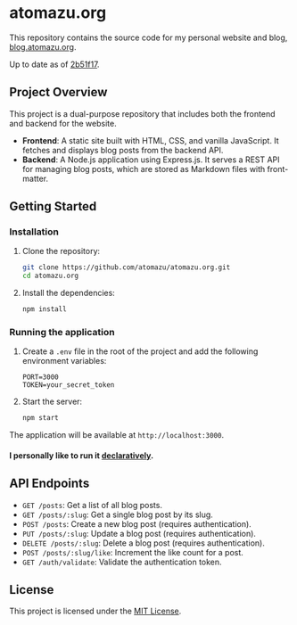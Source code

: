 # atomazu.org

This repository contains the source code for my personal website and blog, [blog.atomazu.org](https://blog.atomazu.org).

Up to date as of [2b51f17](https://github.com/atomazu/atomazu.org/commit/2b51f17e2e8b227f98645a7580d9161893378780).

## Project Overview

This project is a dual-purpose repository that includes both the frontend and backend for the website.

-   **Frontend**: A static site built with HTML, CSS, and vanilla JavaScript. It fetches and displays blog posts from the backend API.
-   **Backend**: A Node.js application using Express.js. It serves a REST API for managing blog posts, which are stored as Markdown files with front-matter.

## Getting Started

### Installation

1.  Clone the repository:
    ```bash
    git clone https://github.com/atomazu/atomazu.org.git
    cd atomazu.org
    ```
2.  Install the dependencies:
    ```bash
    npm install
    ```

### Running the application

1.  Create a `.env` file in the root of the project and add the following environment variables:

    ```
    PORT=3000
    TOKEN=your_secret_token
    ```

2.  Start the server:

    ```bash
    npm start
    ```

The application will be available at `http://localhost:3000`.

#### I personally like to run it [declaratively](https://github.com/atomazu/my-nixos/blob/18a350105f59c80a1067dda656a361a43a1f9b3f/hosts/desktop/default.nix).

## API Endpoints

-   `GET /posts`: Get a list of all blog posts.
-   `GET /posts/:slug`: Get a single blog post by its slug.
-   `POST /posts`: Create a new blog post (requires authentication).
-   `PUT /posts/:slug`: Update a blog post (requires authentication).
-   `DELETE /posts/:slug`: Delete a blog post (requires authentication).
-   `POST /posts/:slug/like`: Increment the like count for a post.
-   `GET /auth/validate`: Validate the authentication token.

## License

This project is licensed under the [MIT License](https://opensource.org/licenses/MIT).

